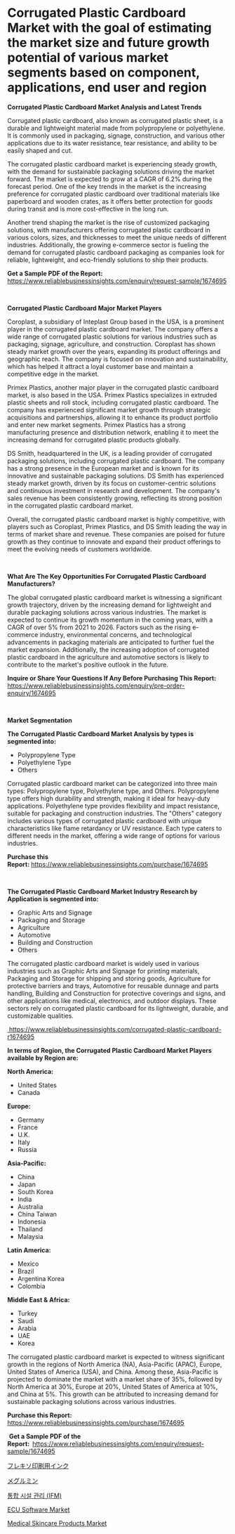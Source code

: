 <p><h1>Corrugated Plastic Cardboard Market with the goal of estimating the market size and future growth potential of various market segments based on component, applications, end user and region</h1></p><p><strong>Corrugated Plastic Cardboard Market Analysis and Latest Trends</strong></p>
<p><p>Corrugated plastic cardboard, also known as corrugated plastic sheet, is a durable and lightweight material made from polypropylene or polyethylene. It is commonly used in packaging, signage, construction, and various other applications due to its water resistance, tear resistance, and ability to be easily shaped and cut.</p><p>The corrugated plastic cardboard market is experiencing steady growth, with the demand for sustainable packaging solutions driving the market forward. The market is expected to grow at a CAGR of 6.2% during the forecast period. One of the key trends in the market is the increasing preference for corrugated plastic cardboard over traditional materials like paperboard and wooden crates, as it offers better protection for goods during transit and is more cost-effective in the long run.</p><p>Another trend shaping the market is the rise of customized packaging solutions, with manufacturers offering corrugated plastic cardboard in various colors, sizes, and thicknesses to meet the unique needs of different industries. Additionally, the growing e-commerce sector is fueling the demand for corrugated plastic cardboard packaging as companies look for reliable, lightweight, and eco-friendly solutions to ship their products.</p></p>
<p><strong>Get a Sample PDF of the Report:&nbsp;</strong> <a href="https://www.reliablebusinessinsights.com/enquiry/request-sample/1674695">https://www.reliablebusinessinsights.com/enquiry/request-sample/1674695</a></p>
<p>&nbsp;</p>
<p><strong>Corrugated Plastic Cardboard Major Market Players</strong></p>
<p><p>Coroplast, a subsidiary of Inteplast Group based in the USA, is a prominent player in the corrugated plastic cardboard market. The company offers a wide range of corrugated plastic solutions for various industries such as packaging, signage, agriculture, and construction. Coroplast has shown steady market growth over the years, expanding its product offerings and geographic reach. The company is focused on innovation and sustainability, which has helped it attract a loyal customer base and maintain a competitive edge in the market.</p><p>Primex Plastics, another major player in the corrugated plastic cardboard market, is also based in the USA. Primex Plastics specializes in extruded plastic sheets and roll stock, including corrugated plastic cardboard. The company has experienced significant market growth through strategic acquisitions and partnerships, allowing it to enhance its product portfolio and enter new market segments. Primex Plastics has a strong manufacturing presence and distribution network, enabling it to meet the increasing demand for corrugated plastic products globally.</p><p>DS Smith, headquartered in the UK, is a leading provider of corrugated packaging solutions, including corrugated plastic cardboard. The company has a strong presence in the European market and is known for its innovative and sustainable packaging solutions. DS Smith has experienced steady market growth, driven by its focus on customer-centric solutions and continuous investment in research and development. The company's sales revenue has been consistently growing, reflecting its strong position in the corrugated plastic cardboard market.</p><p>Overall, the corrugated plastic cardboard market is highly competitive, with players such as Coroplast, Primex Plastics, and DS Smith leading the way in terms of market share and revenue. These companies are poised for future growth as they continue to innovate and expand their product offerings to meet the evolving needs of customers worldwide.</p></p>
<p>&nbsp;</p>
<p><strong>What Are The Key Opportunities For Corrugated Plastic Cardboard Manufacturers?</strong></p>
<p><p>The global corrugated plastic cardboard market is witnessing a significant growth trajectory, driven by the increasing demand for lightweight and durable packaging solutions across various industries. The market is expected to continue its growth momentum in the coming years, with a CAGR of over 5% from 2021 to 2026. Factors such as the rising e-commerce industry, environmental concerns, and technological advancements in packaging materials are anticipated to further fuel the market expansion. Additionally, the increasing adoption of corrugated plastic cardboard in the agriculture and automotive sectors is likely to contribute to the market's positive outlook in the future.</p></p>
<p><strong>Inquire or Share Your Questions If Any Before Purchasing This Report:</strong> <a href="https://www.reliablebusinessinsights.com/enquiry/pre-order-enquiry/1674695">https://www.reliablebusinessinsights.com/enquiry/pre-order-enquiry/1674695</a></p>
<p>&nbsp;</p>
<p><strong>Market Segmentation</strong></p>
<p><strong>The Corrugated Plastic Cardboard Market Analysis by types is segmented into:</strong></p>
<p><ul><li>Polypropylene Type</li><li>Polyethylene Type</li><li>Others</li></ul></p>
<p><p>Corrugated plastic cardboard market can be categorized into three main types: Polypropylene type, Polyethylene type, and Others. Polypropylene type offers high durability and strength, making it ideal for heavy-duty applications. Polyethylene type provides flexibility and impact resistance, suitable for packaging and construction industries. The "Others" category includes various types of corrugated plastic cardboard with unique characteristics like flame retardancy or UV resistance. Each type caters to different needs in the market, offering a wide range of options for various industries.</p></p>
<p><strong>Purchase this Report:&nbsp;</strong><a href="https://www.reliablebusinessinsights.com/purchase/1674695">https://www.reliablebusinessinsights.com/purchase/1674695</a></p>
<p>&nbsp;</p>
<p><strong>The Corrugated Plastic Cardboard Market Industry Research by Application is segmented into:</strong></p>
<p><ul><li>Graphic Arts and Signage</li><li>Packaging and Storage</li><li>Agriculture</li><li>Automotive</li><li>Building and Construction</li><li>Others</li></ul></p>
<p><p>The corrugated plastic cardboard market is widely used in various industries such as Graphic Arts and Signage for printing materials, Packaging and Storage for shipping and storing goods, Agriculture for protective barriers and trays, Automotive for reusable dunnage and parts handling, Building and Construction for protective coverings and signs, and other applications like medical, electronics, and outdoor displays. These sectors rely on corrugated plastic cardboard for its lightweight, durable, and customizable qualities.</p></p>
<p><a href="https://www.reliablebusinessinsights.com/corrugated-plastic-cardboard-r1674695">&nbsp;https://www.reliablebusinessinsights.com/corrugated-plastic-cardboard-r1674695</a></p>
<p><strong>In terms of Region, the Corrugated Plastic Cardboard Market Players available by Region are:</strong></p>
<p>
    <p> <strong> North America: </strong>
        <ul>
            <li>United States</li>
            <li>Canada</li>
        </ul>
        </p> 
    <p> <strong> Europe: </strong>
        <ul>
            <li>Germany</li>
            <li>France</li>
            <li>U.K.</li>
            <li>Italy</li>
            <li>Russia</li>
        </ul>
        </p> 
    <p> <strong> Asia-Pacific: </strong>
        <ul>
            <li>China</li>
            <li>Japan</li>
            <li>South Korea</li>
            <li>India</li>
            <li>Australia</li>
            <li>China Taiwan</li>
            <li>Indonesia</li>
            <li>Thailand</li>
            <li>Malaysia</li>
        </ul>
        </p> 
    <p> <strong> Latin America: </strong>
        <ul>
            <li>Mexico</li>
            <li>Brazil</li>
            <li>Argentina Korea</li>
            <li>Colombia</li>
        </ul>
        </p> 
    <p> <strong> Middle East & Africa: </strong>
        <ul>
            <li>Turkey</li>
            <li>Saudi</li>
            <li>Arabia</li>
            <li>UAE</li>
            <li>Korea</li>
        </ul>
    </p>
    </p>
<p><p>The corrugated plastic cardboard market is expected to witness significant growth in the regions of North America (NA), Asia-Pacific (APAC), Europe, United States of America (USA), and China. Among these, Asia-Pacific is projected to dominate the market with a market share of 35%, followed by North America at 30%, Europe at 20%, United States of America at 10%, and China at 5%. This growth can be attributed to increasing demand for sustainable packaging solutions across various industries.</p></p>
<p><strong>Purchase this Report: </strong><a href="https://www.reliablebusinessinsights.com/purchase/1674695">https://www.reliablebusinessinsights.com/purchase/1674695</a></p>
<p>&nbsp;<strong>Get a Sample PDF of the Report:&nbsp;&nbsp;</strong><a href="https://www.reliablebusinessinsights.com/enquiry/request-sample/1674695">https://www.reliablebusinessinsights.com/enquiry/request-sample/1674695</a></p>
<p><strong></strong></p>
<p><p><a href="https://medium.com/@jacksonmith1931/%E3%83%95%E3%83%AC%E3%82%AD%E3%82%BD%E5%8D%B0%E5%88%B7%E3%82%A4%E3%83%B3%E3%82%AD%E3%81%AE%E5%B8%82%E5%A0%B4%E3%81%AF-%E5%B8%82%E5%A0%B4%E3%82%B7%E3%82%A7%E3%82%A2-%E5%B8%82%E5%A0%B4%E5%8B%95%E5%90%91-%E5%B8%82%E5%A0%B4%E6%88%90%E9%95%B7%E3%81%AB%E9%96%A2%E3%81%99%E3%82%8B%E6%83%85%E5%A0%B1%E3%82%92%E6%8F%90%E4%BE%9B%E3%81%97%E3%81%A6%E3%81%84%E3%81%BE%E3%81%99-3ba0c08c7098">フレキソ印刷用インク</a></p><p><a href="https://medium.com/@raymanta28/%E3%83%A1%E3%82%B0%E3%83%AB%E3%83%9F%E3%83%B3%E5%B8%82%E5%A0%B4-2031%E5%B9%B4%E3%81%BE%E3%81%A7%E3%81%AE%E6%88%90%E5%8A%9F%E3%81%99%E3%82%8B%E3%83%93%E3%82%B8%E3%83%8D%E3%82%B9%E6%88%A6%E7%95%A5%E3%81%AE%E9%8D%B5-fbe2bcc2f720">メグルミン</a></p><p><a href="https://medium.com/@maksymilianbaran1901/%ED%86%B5%ED%95%A9-%EC%8B%9C%EC%84%A4%EA%B4%80%EB%A6%AC-ifm-%EC%8B%9C%EC%9E%A5-%EA%B7%9C%EB%AA%A8-%EB%B0%8F-%EC%8B%9C%EC%9E%A5-%EB%8F%99%ED%96%A5-%EC%99%84%EB%B2%BD%ED%95%9C-%EC%82%B0%EC%97%85-%EA%B0%9C%EC%9A%94-2024%EB%85%84%EB%B6%80%ED%84%B0-2031%EB%85%84%EA%B9%8C%EC%A7%80-5dab39d6bd00">통합 시설 관리 (IFM)</a></p><p><a href="https://github.com/angeliabkratze/Market-Research-Report-List-2/blob/main/ecu-software-market.md">ECU Software Market</a></p><p><a href="https://github.com/Angelnienowdseej3e45z3p8c/Market-Research-Report-List-3/blob/main/medical-skincare-products-market.md">Medical Skincare Products Market</a></p></p>